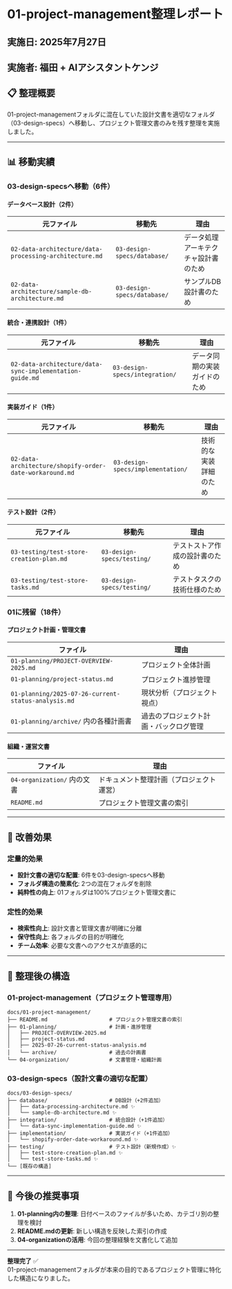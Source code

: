 # 01-project-management整理レポート

## 実施日: 2025年7月27日
## 実施者: 福田 + AIアシスタントケンジ

## 📋 整理概要

01-project-managementフォルダに混在していた設計文書を適切なフォルダ（03-design-specs）へ移動し、プロジェクト管理文書のみを残す整理を実施しました。

---

## 📊 移動実績

### 03-design-specsへ移動（6件）

#### データベース設計（2件）
| 元ファイル | 移動先 | 理由 |
|-----------|--------|------|
| `02-data-architecture/data-processing-architecture.md` | `03-design-specs/database/` | データ処理アーキテクチャ設計書のため |
| `02-data-architecture/sample-db-architecture.md` | `03-design-specs/database/` | サンプルDB設計書のため |

#### 統合・連携設計（1件）
| 元ファイル | 移動先 | 理由 |
|-----------|--------|------|
| `02-data-architecture/data-sync-implementation-guide.md` | `03-design-specs/integration/` | データ同期の実装ガイドのため |

#### 実装ガイド（1件）
| 元ファイル | 移動先 | 理由 |
|-----------|--------|------|
| `02-data-architecture/shopify-order-date-workaround.md` | `03-design-specs/implementation/` | 技術的な実装詳細のため |

#### テスト設計（2件）
| 元ファイル | 移動先 | 理由 |
|-----------|--------|------|
| `03-testing/test-store-creation-plan.md` | `03-design-specs/testing/` | テストストア作成の設計書のため |
| `03-testing/test-store-tasks.md` | `03-design-specs/testing/` | テストタスクの技術仕様のため |

### 01に残留（18件）

#### プロジェクト計画・管理文書
| ファイル | 理由 |
|---------|------|
| `01-planning/PROJECT-OVERVIEW-2025.md` | プロジェクト全体計画 |
| `01-planning/project-status.md` | プロジェクト進捗管理 |
| `01-planning/2025-07-26-current-status-analysis.md` | 現状分析（プロジェクト視点） |
| `01-planning/archive/` 内の各種計画書 | 過去のプロジェクト計画・バックログ管理 |

#### 組織・運営文書
| ファイル | 理由 |
|---------|------|
| `04-organization/` 内の文書 | ドキュメント整理計画（プロジェクト運営） |
| `README.md` | プロジェクト管理文書の索引 |

---

## 🚀 改善効果

### 定量的効果
- **設計文書の適切な配置**: 6件を03-design-specsへ移動
- **フォルダ構造の簡素化**: 2つの混在フォルダを削除
- **純粋性の向上**: 01フォルダは100%プロジェクト管理文書に

### 定性的効果
- **検索性向上**: 設計文書と管理文書が明確に分離
- **保守性向上**: 各フォルダの目的が明確化
- **チーム効率**: 必要な文書へのアクセスが直感的に

---

## 📂 整理後の構造

### 01-project-management（プロジェクト管理専用）
```
docs/01-project-management/
├── README.md                    # プロジェクト管理文書の索引
├── 01-planning/                 # 計画・進捗管理
│   ├── PROJECT-OVERVIEW-2025.md
│   ├── project-status.md
│   ├── 2025-07-26-current-status-analysis.md
│   └── archive/                 # 過去の計画書
└── 04-organization/             # 文書管理・組織計画
```

### 03-design-specs（設計文書の適切な配置）
```
docs/03-design-specs/
├── database/                    # DB設計（+2件追加）
│   ├── data-processing-architecture.md ✨
│   └── sample-db-architecture.md ✨
├── integration/                 # 統合設計（+1件追加）
│   └── data-sync-implementation-guide.md ✨
├── implementation/              # 実装ガイド（+1件追加）
│   └── shopify-order-date-workaround.md ✨
├── testing/                     # テスト設計（新規作成）✨
│   ├── test-store-creation-plan.md ✨
│   └── test-store-tasks.md ✨
└── [既存の構造]
```

---

## 📝 今後の推奨事項

1. **01-planning内の整理**: 日付ベースのファイルが多いため、カテゴリ別の整理を検討
2. **README.mdの更新**: 新しい構造を反映した索引の作成
3. **04-organizationの活用**: 今回の整理経験を文書化して追加

---

**整理完了** ✅  
01-project-managementフォルダが本来の目的であるプロジェクト管理に特化した構造になりました。